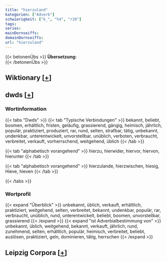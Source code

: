 ```yaml
---
title: "hierzuland"
kategorien: ["Adverb"]
schwierigkeit: ["k_", "h4", "r20"]
tags:
series:
mainDornseiffs:
domainDornseiffs:
url: "hierzuland"
---
```


{{< betonenÜbs >}}
**Übersetzung:**  
{{< /betonenÜbs >}}

## Wiktionary [[+](https://de.wiktionary.org/wiki/hierzuland)]



## dwds [[+](https://www.dwds.de/wb/hierzuland)]

### Wortinformation
{{< tabs "Dwds" >}}
{{< tab "Typische Verbindungen" >}}
bekannt, beliebt, boomen, erhältlich, fristen, geläufig, grassierend, gängig, heimisch, jährlich, populär, praktiziert, produziert, rar, rund, selten, strafbar, tätig, unbekannt, undenkbar, unterentwickelt, unvorstellbar, unüblich, verboten, verbraucht, verbreitet, verkauft, vorherrschend, weitgehend, üblich
{{< /tab >}}

{{< tab "alphabetisch vorangehend" >}}
hierzu, hierwider, hiervor, hiervon, hierunter
{{< /tab >}}

{{< tab "alphabetisch vorangehend" >}}
hierzulande, hierzwischen, hiesig, Hieve, hieven
{{< /tab >}}

{{< /tabs >}}

### Wortprofil
{{< expand "Überblick" >}} unbekannt, üblich, verkauft, erhältlich, praktiziert, weitgehend, selten, verbreitet, bekannt, undenkbar, populär, rar, verbraucht, unüblich, rund, unterentwickelt, beliebt, boomen, unvorstellbar, grassierend {{< /expand >}}
{{< expand "ist Adverbialbestimmung von" >}} unbekannt, üblich, weitgehend, bekannt, verkauft, jährlich, rund, zunehmend, selten, erhältlich, populär, heimisch, verbreitet, beliebt, auslösen, praktiziert, geln, dominieren, tätig, herrschen {{< /expand >}}

## Leipzig Corpora [[+](https://corpora.uni-leipzig.de/en/res?word=hierzuland&corpusId=deu_newscrawl-public_2018)]

